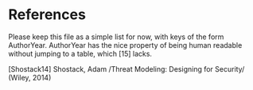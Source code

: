 
# References

Please keep this file as a simple list for now, with keys of the form
AuthorYear.  AuthorYear has the nice property of being human readable
without jumping to a table, which [15] lacks.

[Shostack14] Shostack, Adam /Threat Modeling: Designing for Security/ (Wiley, 2014)
